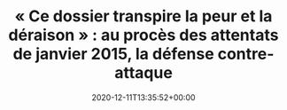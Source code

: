 ---
isIndex: false
title: "« Ce dossier transpire la peur et la déraison » : au procès des attentats de janvier 2015, la défense contre-attaque"
date: 2020-12-11T13:35:52+00:00
concerned:
  - margot-pugliese
press:
  title: Le Monde
  url: https://www.lemonde.fr/societe/article/2020/12/11/ce-dossier-transpire-la-peur-et-la-deraison-au-proces-des-attentats-de-janvier-2015-la-defense-contre-attaque_6063020_3224.html
---